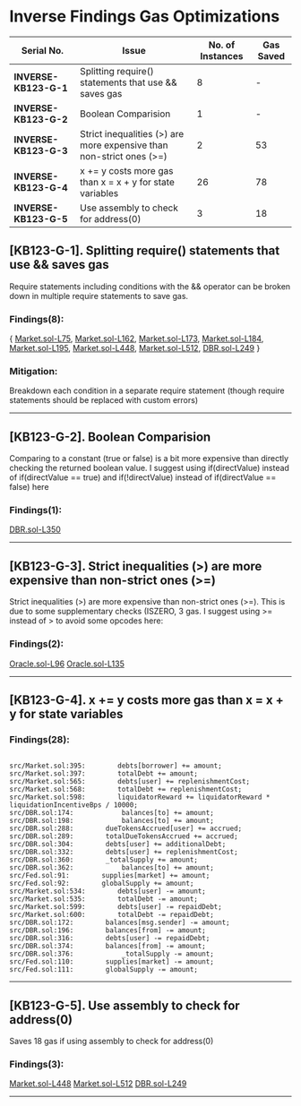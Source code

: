 # Inverse Findings Gas Optimizations
Serial No. | Issue | No. of Instances | Gas Saved
--- | --- | --- | ---
**INVERSE-KB123-G-1** | Splitting require() statements that use && saves gas | 8 | -
**INVERSE-KB123-G-2** | Boolean Comparision | 1 | -
**INVERSE-KB123-G-3** | Strict inequalities (>) are more expensive than non-strict ones (>=) | 2 | 53
**INVERSE-KB123-G-4** | x += y costs more gas than x = x + y for state variables | 26 | 78
**INVERSE-KB123-G-5** | Use assembly to check for address(0) | 3 | 18

## [KB123-G-1]. Splitting require() statements that use && saves gas

Require statements including conditions with the && operator can be broken down in multiple require statements to save gas.

### Findings(8):
{
[Market.sol-L75](https://github.com/code-423n4/2022-10-inverse/blob/3e81f0f5908ea99b36e6ab72f13488bbfe622183/src/Market.sol#L75),
[Market.sol-L162](https://github.com/code-423n4/2022-10-inverse/blob/3e81f0f5908ea99b36e6ab72f13488bbfe622183/src/Market.sol#L162),
[Market.sol-L173](https://github.com/code-423n4/2022-10-inverse/blob/3e81f0f5908ea99b36e6ab72f13488bbfe622183/src/Market.sol#L173),
[Market.sol-L184](https://github.com/code-423n4/2022-10-inverse/blob/3e81f0f5908ea99b36e6ab72f13488bbfe622183/src/Market.sol#L184),
[Market.sol-L195](https://github.com/code-423n4/2022-10-inverse/blob/3e81f0f5908ea99b36e6ab72f13488bbfe622183/src/Market.sol#L195),
[Market.sol-L448](https://github.com/code-423n4/2022-10-inverse/blob/3e81f0f5908ea99b36e6ab72f13488bbfe622183/src/Market.sol#L448),
[Market.sol-L512](https://github.com/code-423n4/2022-10-inverse/blob/3e81f0f5908ea99b36e6ab72f13488bbfe622183/src/Market.sol#L512),
[DBR.sol-L249](https://github.com/code-423n4/2022-10-inverse/blob/3e81f0f5908ea99b36e6ab72f13488bbfe622183/src/DBR.sol#L249)
}

### Mitigation: 

Breakdown each condition in a separate require statement (though require statements should be replaced with custom errors)

-----

## [KB123-G-2]. Boolean Comparision

Comparing to a constant (true or false) is a bit more expensive than directly checking the returned boolean value. I suggest using if(directValue) instead of if(directValue == true) and if(!directValue) instead of if(directValue == false) here

### Findings(1):
[DBR.sol-L350](https://github.com/code-423n4/2022-10-inverse/blob/3e81f0f5908ea99b36e6ab72f13488bbfe622183/src/DBR.sol#L350)


-----

## [KB123-G-3]. Strict inequalities (>) are more expensive than non-strict ones (>=)

Strict inequalities (>) are more expensive than non-strict ones (>=). This is due to some supplementary checks (ISZERO, 3 gas. I suggest using >= instead of > to avoid some opcodes here:

### Findings(2):
[Oracle.sol-L96](https://github.com/code-423n4/2022-10-inverse/blob/3e81f0f5908ea99b36e6ab72f13488bbfe622183/src/Oracle.sol#L96)
[Oracle.sol-L135](https://github.com/code-423n4/2022-10-inverse/blob/3e81f0f5908ea99b36e6ab72f13488bbfe622183/src/Oracle.sol#L135)

-----

## [KB123-G-4]. x += y costs more gas than x = x + y for state variables

### Findings(28):

```solidity

src/Market.sol:395:        debts[borrower] += amount;
src/Market.sol:397:        totalDebt += amount;
src/Market.sol:565:        debts[user] += replenishmentCost;
src/Market.sol:568:        totalDebt += replenishmentCost;
src/Market.sol:598:        liquidatorReward += liquidatorReward * liquidationIncentiveBps / 10000;
src/DBR.sol:174:            balances[to] += amount;
src/DBR.sol:198:            balances[to] += amount;
src/DBR.sol:288:        dueTokensAccrued[user] += accrued;
src/DBR.sol:289:        totalDueTokensAccrued += accrued;
src/DBR.sol:304:        debts[user] += additionalDebt;
src/DBR.sol:332:        debts[user] += replenishmentCost;
src/DBR.sol:360:        _totalSupply += amount;
src/DBR.sol:362:            balances[to] += amount;
src/Fed.sol:91:        supplies[market] += amount;
src/Fed.sol:92:        globalSupply += amount;
src/Market.sol:534:        debts[user] -= amount;
src/Market.sol:535:        totalDebt -= amount;
src/Market.sol:599:        debts[user] -= repaidDebt;
src/Market.sol:600:        totalDebt -= repaidDebt;
src/DBR.sol:172:        balances[msg.sender] -= amount;
src/DBR.sol:196:        balances[from] -= amount;
src/DBR.sol:316:        debts[user] -= repaidDebt;
src/DBR.sol:374:        balances[from] -= amount;
src/DBR.sol:376:            _totalSupply -= amount;
src/Fed.sol:110:        supplies[market] -= amount;
src/Fed.sol:111:        globalSupply -= amount;

```
 

-----
##  [KB123-G-5]. Use assembly to check for address(0)

Saves 18 gas if using assembly to check for address(0)

### Findings(3):
[Market.sol-L448](https://github.com/code-423n4/2022-10-inverse/blob/3e81f0f5908ea99b36e6ab72f13488bbfe622183/src/Market.sol#L448)
[Market.sol-L512](https://github.com/code-423n4/2022-10-inverse/blob/3e81f0f5908ea99b36e6ab72f13488bbfe622183/src/Market.sol#L512)
[DBR.sol-L249](https://github.com/code-423n4/2022-10-inverse/blob/3e81f0f5908ea99b36e6ab72f13488bbfe622183/src/DBR.sol#L249)


-----
